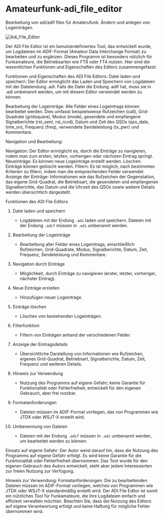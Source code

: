 # Amateurfunk-adi_file_editor
Bearbeitung von adi/adif files für Amaterufunk. Ändern und anlegen von Logeinträgen.

![Adi_File_Editor](https://github.com/benrun007/Amateurfunk-adi_file_editor/assets/174305744/1f9df540-2701-4fcf-827f-aa920a0ceb1b)

Der ADI File Editor ist ein benutzerdefiniertes Tool, das entwickelt wurde, um Logdateien im ADIF-Format (Amateur Data Interchange Format) zu bearbeiten und zu ergänzen. Dieses Programm ist besonders nützlich für Funkamateure, die Betriebsarten wie FT8 oder FT4 nutzen. Hier sind die wesentlichen Funktionen und Eigenschaften des Editors zusammengefasst:

Funktionen und Eigenschaften des ADI File Editors:
Datei laden und speichern: Der Editor ermöglicht das Laden und Speichern von Logdateien mit der Dateiendung .adi. Falls die Datei die Endung .adif hat, muss sie in .adi umbenannt werden, um mit diesem Editor verwendet werden zu können.

Bearbeitung der Logeinträge: Alle Felder eines Logeintrags können bearbeitet werden. Dies umfasst beispielsweise Rufzeichen (call), Grid-Quadrate (gridsquare), Modus (mode), gesendete und empfangene Signalberichte (rst_sent, rst_rcvd), Datum und Zeit des QSOs (qso_date, time_on), Frequenz (freq), verwendete Sendeleistung (tx_pwr) und Kommentare.

Navigation und Bearbeitung:

Navigation: Der Editor ermöglicht es, durch die Einträge zu navigieren, indem man zum ersten, letzten, vorherigen oder nächsten Eintrag springt.
Neueinträge: Es können neue Logeinträge erstellt werden.
Löschen: Einträge können gelöscht werden.
Filtern: Es ist möglich, nach bestimmten Kriterien zu filtern, indem man die entsprechenden Felder verwendet.
Anzeige der Einträge: Informationen wie das Rufzeichen der Gegenstation, das eigene Grid-Quadrat, die Betriebsart, die gesendeten und empfangenen Signalberichte, das Datum und die Uhrzeit des QSOs sowie weitere Details werden übersichtlich dargestellt.

Funktionen des ADI File Editors

1. Datei laden und speichern
   - Logdateien mit der Endung `.adi` laden und speichern. Dateien mit der Endung `.adif` müssen in `.adi` umbenannt werden.

2. Bearbeitung der Logeinträge
   - Bearbeitung aller Felder eines Logeintrags, einschließlich Rufzeichen, Grid-Quadrate, Modus, Signalberichte, Datum, Zeit, Frequenz, Sendeleistung und Kommentare.

3. Navigation durch Einträge
   - Möglichkeit, durch Einträge zu navigieren (erster, letzter, vorheriger, nächster Eintrag).

4. Neue Einträge erstellen
   - Hinzufügen neuer Logeinträge.

5. Einträge löschen
   - Löschen von bestehenden Logeinträgen.

6. Filterfunktion
   - Filtern von Einträgen anhand der verschiedenen Felder.

7. Anzeige der Eintragsdetails
   - Übersichtliche Darstellung von Informationen wie Rufzeichen, eigenes Grid-Quadrat, Betriebsart, Signalberichte, Datum, Zeit, Frequenz und weiteren Details.

8. Hinweis zur Verwendung
   - Nutzung des Programms auf eigene Gefahr; keine Garantie für Funktionalität oder Fehlerfreiheit; entwickelt für den eigenen Gebrauch, aber frei nutzbar.

9. Formatanforderungen
   - Dateien müssen im ADIF-Format vorliegen, das von Programmen wie JTDX oder WSJT-X erstellt wird.

10. Umbenennung von Dateien
    - Dateien mit der Endung `.adif` müssen in `.adi` umbenannt werden, um bearbeitet werden zu können.


Einsatz auf eigene Gefahr: Der Autor weist darauf hin, dass die Nutzung des Programms auf eigene Gefahr erfolgt. Es wird keine Garantie für die Funktionalität oder Fehlerfreiheit übernommen. Das Tool wurde für den eigenen Gebrauch des Autors entwickelt, steht aber jedem Interessierten zur freien Nutzung zur Verfügung.

Hinweis zur Verwendung:
Formatanforderungen: Die zu bearbeitenden Dateien müssen im ADIF-Format vorliegen, welches von Programmen wie JTDX oder WSJT-X standardmäßig erstellt wird.
Der ADI File Editor ist somit ein nützliches Tool für Funkamateure, die ihre Logdateien einfach und effizient verwalten möchten. Beachten Sie, dass die Nutzung des Editors auf eigene Verantwortung erfolgt und keine Haftung für mögliche Fehler übernommen wird.

